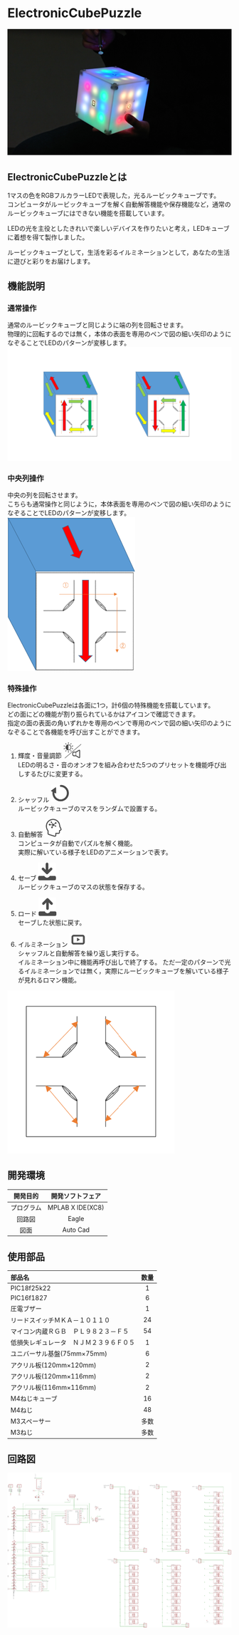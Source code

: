 # ElectronicCubePuzzle
![ElectronicCubePuzzle](./image/ECP.jpg)
## ElectronicCubePuzzleとは
1マスの色をRGBフルカラーLEDで表現した，光るルービックキューブです。  
コンピュータがルービックキューブを解く自動解答機能や保存機能など，通常のルービックキューブにはできない機能を搭載しています。

LEDの光を主役としたきれいで楽しいデバイスを作りたいと考え，LEDキューブに着想を得て製作しました。

ルービックキューブとして，生活を彩るイルミネーションとして，あなたの生活に遊びと彩りをお届けします。
## 機能説明
### 通常操作
通常のルービックキューブと同じように端の列を回転させます。  
物理的に回転するのでは無く，本体の表面を専用のペンで図の細い矢印のようになぞることでLEDのパターンが変移します。  
![basic_operation](./image/basic_operation.png)  
### 中央列操作
中央の列を回転させます。  
こちらも通常操作と同じように，本体表面を専用のペンで図の細い矢印のようになぞることでLEDのパターンが変移します。  
![center_operarion](./image/center_operarion.png)  
### 特殊操作
ElectronicCubePuzzleは各面に1つ，計6個の特殊機能を搭載しています。  
どの面にどの機能が割り振られているかはアイコンで確認できます。   
指定の面の表面の角いずれかを専用のペンで専用のペンで図の細い矢印のようになぞることで各機能を呼び出すことができます。 

1. 輝度・音量調節   <img src="./image/BrightnessVolume.png" width="40">  
LEDの明るさ・音のオンオフを組み合わせた5つのプリセットを機能呼び出しするたびに変更する。

2. シャッフル       <img src="./image/shuffle.png" width="40">  
ルービックキューブのマスをランダムで設置する。

3. 自動解答         <img src="./image/AutomaticAnswer.png" width="40">  
コンピュータが自動でパズルを解く機能。  
実際に解いている様子をLEDのアニメーションで表す。

4. セーブ           <img src="./image/save.png" width="40">  
ルービックキューブのマスの状態を保存する。

5. ロード           <img src="./image/load.png" width="40">  
セーブした状態に戻す。

6. イルミネーション <img src="./image/illumination.png" width="40">  
シャッフルと自動解答を繰り返し実行する。  
イルミネーション中に機能再呼び出しで終了する。
ただ一定のパターンで光るイルミネーションでは無く，実際にルービックキューブを解いている様子が見れるロマン機能。

![special_operation](./image/special_operation.png)


## 開発環境
| 開発目的  |    開発ソフトフェア   |
|:---------:|:---------------------:|
|プログラム	|	MPLAB X IDE(XC8)	|
|回路図		|	Eagle				|
|図面		|	Auto Cad			|



## 使用部品
| 部品名                                        | 数量|
|:----------------------------------------------|:---:|
| PIC18f25k22									|   1 |
| PIC16f1827									|   6 |
|圧電ブザー										|   1 |
|リードスイッチＭＫＡ－１０１１０				|  24 |
|マイコン内蔵ＲＧＢ　ＰＬ９８２３－Ｆ５			|  54 |
|低損失レギュレータ　ＮＪＭ２３９６Ｆ０５		|   1 |
|ユニバーサル基盤(75mm×75mm)					|   6 |
|アクリル板(120mm×120mm)						|   2 |
|アクリル板(120mm×116mm)						|   2 |
|アクリル板(116mm×116mm)						|   2 |
|M4ねじキューブ									|  16 |
|M4ねじ											|  48 |
|M3スペーサー									| 多数|
|M3ねじ											| 多数|


## 回路図
![回路図](./キューブ回路図/回路図.png)  


